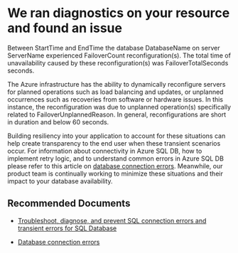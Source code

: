 <properties
	pageTitle="Database connectivity - Failover downtime"
	description="failoverdowntimeshort"
	infoBubbleText="Found recent connectivity issue. See details on the right."
	service="microsoft.sql"
	resource="servers"
	authors="subbu-kandhaswamy"
	displayOrder=""
	articleId="FailoverDowntimeUnplanned_518F0886-57CD-42A7-B526-77900A8C0D9D"
	diagnosticScenario="crc_sqldb_connectivity"
	selfHelpType="rca"
	supportTopicIds="31980414"
	resourceTags=""
	productPesIds="13491"
	cloudEnvironments="public"
/>

# We ran diagnostics on your resource and found an issue

<!--issueDescription-->
Between <!--$StartTime-->StartTime<!--/$startTime--> and <!--$EndTime-->EndTime<!--/$EndTime--> the database <!--$DatabaseName-->DatabaseName<!--/$DatabaseName--> on server <!--$ServerName-->ServerName<!--/$ServerName--> experienced <!--$FailoverCount-->FailoverCount<!--/$FailoverCount--> reconfiguration(s). The total time of unavailability caused by these reconfiguration(s) was <!--$FailoverTotalSeconds-->FailoverTotalSeconds<!--/$FailoverTotalSeconds--> seconds.

The Azure infrastructure has the ability to dynamically reconfigure servers for planned operations such as load balancing and updates, or unplanned occurrences such as recoveries from software or hardware issues. In this instance, the reconfiguration was due to unplanned operation(s) specifically related to <!--$FailoverUnplannedReason-->FailoverUnplannedReason<!--/$FailoverUnplannedReason-->. In general, reconfigurations are short in duration and below 60 seconds.
<!--/issueDescription-->

Building resiliency into your application to account for these situations can help create transparency to the end user when these transient scenarios occur. For information about connectivity in Azure SQL DB, how to implement retry logic, and to understand common errors in Azure SQL DB please refer to this article on [database connection errors](https://docs.microsoft.com/azure/sql-database/sql-database-develop-error-messages#database-connection-errors-transient-errors-and-other-temporary-errors). Meanwhile, our product team is continually working to minimize these situations and their impact to your database availability.

## **Recommended Documents**

* [Troubleshoot, diagnose, and prevent SQL connection errors and transient errors for SQL Database](https://docs.microsoft.com/azure/sql-database/sql-database-connectivity-issues)

* [Database connection errors](https://docs.microsoft.com/azure/sql-database/sql-database-develop-error-messages#database-connection-errors-transient-errors-and-other-temporary-errors)
